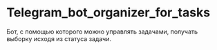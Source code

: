 # Telegram_bot_organizer_for_tasks
Бот, с помощью которого можно управлять задачами, получать выборку исходя из статуса задачи.

